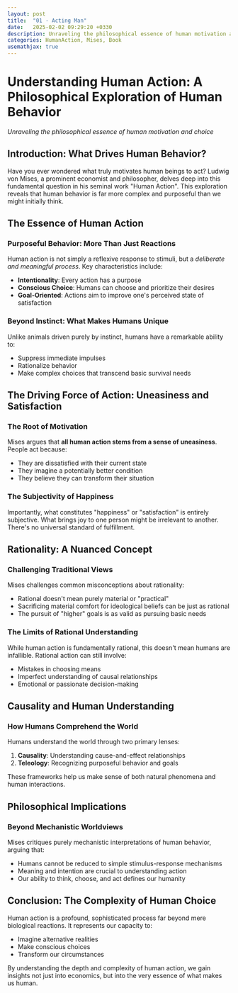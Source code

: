 ```yaml
---
layout: post
title:  "01 - Acting Man"
date:   2025-02-02 09:29:20 +0330
description: Unraveling the philosophical essence of human motivation and choice
categories: HumanAction, Mises, Book
usemathjax: true
---
```


# Understanding Human Action: A Philosophical Exploration of Human Behavior
*Unraveling the philosophical essence of human motivation and choice*

## Introduction: What Drives Human Behavior?

Have you ever wondered what truly motivates human beings to act? Ludwig von Mises, a prominent economist and philosopher, delves deep into this fundamental question in his seminal work "Human Action". This exploration reveals that human behavior is far more complex and purposeful than we might initially think.

## The Essence of Human Action

### Purposeful Behavior: More Than Just Reactions

Human action is not simply a reflexive response to stimuli, but a *deliberate and meaningful process*. Key characteristics include:

- **Intentionality**: Every action has a purpose
- **Conscious Choice**: Humans can choose and prioritize their desires
- **Goal-Oriented**: Actions aim to improve one's perceived state of satisfaction

### Beyond Instinct: What Makes Humans Unique

Unlike animals driven purely by instinct, humans have a remarkable ability to:
- Suppress immediate impulses
- Rationalize behavior
- Make complex choices that transcend basic survival needs

## The Driving Force of Action: Uneasiness and Satisfaction

### The Root of Motivation

Mises argues that **all human action stems from a sense of uneasiness**. People act because:
- They are dissatisfied with their current state
- They imagine a potentially better condition
- They believe they can transform their situation

### The Subjectivity of Happiness

Importantly, what constitutes "happiness" or "satisfaction" is entirely subjective. What brings joy to one person might be irrelevant to another. There's no universal standard of fulfillment.

## Rationality: A Nuanced Concept

### Challenging Traditional Views

Mises challenges common misconceptions about rationality:
- Rational doesn't mean purely material or "practical"
- Sacrificing material comfort for ideological beliefs can be just as rational
- The pursuit of "higher" goals is as valid as pursuing basic needs

### The Limits of Rational Understanding

While human action is fundamentally rational, this doesn't mean humans are infallible. Rational action can still involve:
- Mistakes in choosing means
- Imperfect understanding of causal relationships
- Emotional or passionate decision-making

## Causality and Human Understanding

### How Humans Comprehend the World

Humans understand the world through two primary lenses:
1. **Causality**: Understanding cause-and-effect relationships
2. **Teleology**: Recognizing purposeful behavior and goals

These frameworks help us make sense of both natural phenomena and human interactions.

## Philosophical Implications

### Beyond Mechanistic Worldviews

Mises critiques purely mechanistic interpretations of human behavior, arguing that:
- Humans cannot be reduced to simple stimulus-response mechanisms
- Meaning and intention are crucial to understanding action
- Our ability to think, choose, and act defines our humanity

## Conclusion: The Complexity of Human Choice

Human action is a profound, sophisticated process far beyond mere biological reactions. It represents our capacity to:
- Imagine alternative realities
- Make conscious choices
- Transform our circumstances

By understanding the depth and complexity of human action, we gain insights not just into economics, but into the very essence of what makes us human.
